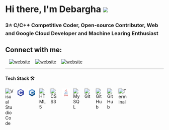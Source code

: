 <!-- <img src="https://img.wallpapersafari.com/desktop/1680/1050/33/10/JYPM91.jpg" width="300"> -->

<h1 align: center"> Hi there, I'm Debargha <img src="https://raw.githubusercontent.com/MartinHeinz/MartinHeinz/master/wave.gif" width="30"> </h1>

<h3 align: center"> 3⭐ C/C++ Competitive Coder, Open-source Contributor, Web and Google Cloud Developer and Machine Learing Enthusiast </h3>


<h2> Connect with me: </h2>

&nbsp;&nbsp;
[![website](./img/twitter-light.svg)](https://twitter.com/codestackr#gh-light-mode-only)
&nbsp;&nbsp;
[![website](./img/linkedin-light.svg)](https://linkedin.com/in/codeSTACKr#gh-light-mode-only)
&nbsp;&nbsp;
[![website](./img/instagram-light.svg)](https://instagram.com/codeSTACKr#gh-light-mode-only)

---

#### Tech Stack 🛠
<img align="left" alt="Visual Studio Code" width="26px" src="https://cdn.jsdelivr.net/gh/devicons/devicon/icons/vscode/vscode-original.svg" style="padding-right:10px;" />
<img align = "left" alt = "C" width = "26px" src = "img/C.png" style = "padding-right:10px;" />
<img align = "left" alt = "C++" width = "26px" src = "img/C++.png" style = "padding-right:10px;" />
<img align="left" alt="HTML5" width="26px" src="https://cdn.jsdelivr.net/gh/devicons/devicon/icons/html5/html5-original.svg" style="padding-right:10px;" />
<img align="left" alt="CSS3" width="26px" src="https://cdn.jsdelivr.net/gh/devicons/devicon/icons/css3/css3-original.svg" style="padding-right:10px;" />
<img align = "left" alt = "Java" width = "26px" src = "img/java.png" style = "padding-right:10px;" />
<img align="left" alt="MySQL" width="26px" src="https://cdn.jsdelivr.net/gh/devicons/devicon/icons/mysql/mysql-original.svg" style="padding-right:10px;" />
<img align="left" alt="Git" width="26px" src="https://cdn.jsdelivr.net/gh/devicons/devicon/icons/git/git-original.svg" style="padding-right:10px;" />
<img align="left" alt="GitHub" width="26px" src="https://user-images.githubusercontent.com/3369400/139447912-e0f43f33-6d9f-45f8-be46-2df5bbc91289.png" style="padding-right:10px;" />
<img align="left" alt="GitHub" width="26px" src="https://user-images.githubusercontent.com/3369400/139448065-39a229ba-4b06-434b-bc67-616e2ed80c8f.png" style="padding-right:10px;" />
<img align="left" alt="Terminal" width="26px" src="./img/terminal-light.svg" />
